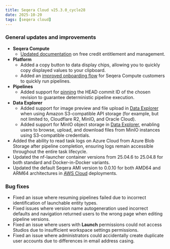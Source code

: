 ```yaml
---
title: Seqera Cloud v25.3.0_cycle28
date: 2025-10-20
tags: [seqera cloud]
---
```


### General updates and improvements

- **Seqera Compute**
  - [Updated documentation](https://docs.seqera.io/platform-cloud/quickstart#your-free-resources) on free credit entitlement and management.
- **Platform**
  - Added a copy button to data display chips, allowing you to quickly copy displayed values to your clipboard.
  - Added an [improved onboarding flow](https://docs.seqera.io/platform-cloud/quickstart) for Seqera Compute customers to quickly run pipelines.
- **Pipelines**
  - Added support for [pinning](https://docs.seqera.io/platform-cloud/pipelines/overview#pin-commit-id) the HEAD commit ID of the chosen revision to guarantee deterministic pipeline execution.
- **Data Explorer**
  - Added support for image preview and file upload in [Data Explorer](https://docs.seqera.io/platform-cloud/data/data-explorer) when using Amazon S3-compatible API storage (for example, but not limited to, Cloudflare R2, MinIO, and Oracle Cloud).
  - Added support for MinIO object storage in [Data Explorer](https://docs.seqera.io/platform-cloud/data/data-explorer), enabling users to browse, upload, and download files from MinIO instances using S3-compatible credentials.
- Added the ability to read task logs on Azure Cloud from Azure Blob Storage after pipeline completion, ensuring logs remain accessible throughout the entire task lifecycle.
- Updated the nf-launcher container versions from 25.04.6 to 25.04.8 for both standard and Docker-in-Docker variants.
- Updated the default Seqera AMI version to 0.0.10 for both AMD64 and ARM64 architectures in [AWS Cloud](https://docs.seqera.io/platform-cloud/compute-envs/aws-cloud) deployments.

### Bug fixes

- Fixed an issue where resuming pipelines failed due to incorrect identification of launchable entity types.
- Fixed issues where version name autogeneration used incorrect defaults and navigation returned users to the wrong page when editing pipeline versions.
- Fixed an issue where users with **Launch** permissions could not access Studios due to insufficient workspace settings permissions.
- Fixed an issue where administrators could accidentally create duplicate user accounts due to differences in email address casing.
